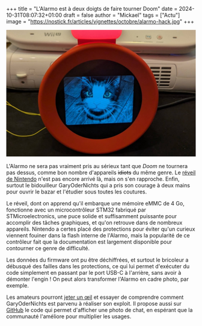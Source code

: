 +++
title = "L'Alarmo est à deux doigts de faire tourner Doom"
date = 2024-10-31T08:07:32+01:00
draft = false
author = "Mickael"
tags = ["Actu"]
image = "https://nostick.fr/articles/vignettes/octobre/alarmo-hack.jpg"
+++

![Alarmo hack](alarmo-hack.jpg "")

L'Alarmo ne sera pas vraiment pris au sérieux tant que *Doom* ne tournera pas dessus, comme bon nombre d'appareils ~~idiots~~ du même genre. Le [réveil de Nintendo](https://nostick.fr/articles/2024/octobre/0910-pas-de-switch-2-reveil-alarmo-nintendo/) n'est pas encore arrivé là, mais on s'en rapproche. Enfin, surtout le bidouilleur GaryOderNichts qui a pris son courage à deux mains pour ouvrir le bazar et l'étudier sous toutes les coutures.

Le réveil, dont on apprend qu'il embarque une mémoire eMMC de 4 Go, fonctionne avec un microcontrôleur STM32 fabriqué par STMicroelectronics, une puce solide et suffisamment puissante pour accomplir des tâches graphiques, et qu'on retrouve dans de nombreux appareils. Nintendo a certes placé des protections pour éviter qu'un curieux viennent fouiner dans la flash interne de l'Alarmo, mais la popularité de ce contrôleur fait que la documentation est largement disponible pour contourner ce genre de difficulté.

Les données du firmware ont pu être déchiffrées, et surtout le bricoleur a débusqué des failles dans les protections, ce qui lui permet d'exécuter du code simplement en passant par le port USB-C à l'arrière, sans avoir à démonter l'engin ! On peut alors transformer l'Alarmo en cadre photo, par exemple.

Les amateurs pourront [jeter un œil](https://garyodernichts.blogspot.com/2024/10/looking-into-nintendo-alarmo.html) et essayer de comprendre comment GaryOderNichts est parvenu à réaliser son exploit. Il propose aussi sur [GitHub](https://github.com/GaryOderNichts/alarmo) le code qui permet d'afficher une photo de chat, en espérant que la communauté l'améliore pour multiplier les usages.